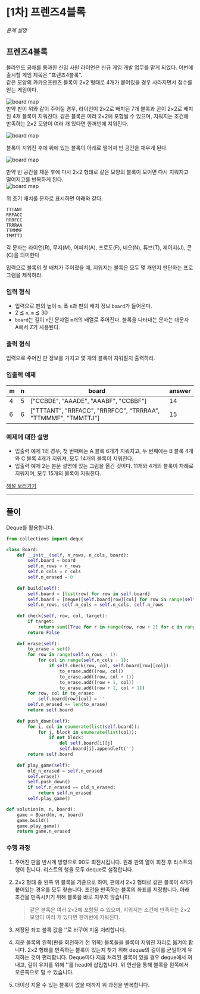 # [1차] 프렌즈4블록

<div class="guide-section-description">
      <h6 class="guide-section-title">문제 설명</h6>
      <div class="markdown solarized-dark"><h2>프렌즈4블록</h2>

<p>블라인드 공채를 통과한 신입 사원 라이언은 신규 게임 개발 업무를 맡게 되었다. 이번에 출시할 게임 제목은 "프렌즈4블록".<br>
같은 모양의 카카오프렌즈 블록이 2×2 형태로 4개가 붙어있을 경우 사라지면서 점수를 얻는 게임이다.</p>

<p><img src="http://t1.kakaocdn.net/welcome2018/pang1.png" title="Friends 4 block!" alt="board map"><br>
만약 판이 위와 같이 주어질 경우, 라이언이 2×2로 배치된 7개 블록과 콘이 2×2로 배치된 4개 블록이 지워진다. 같은 블록은 여러 2×2에 포함될 수 있으며, 지워지는 조건에 만족하는 2×2 모양이 여러 개 있다면 한꺼번에 지워진다.</p>

<p><img src="http://t1.kakaocdn.net/welcome2018/pang2.png" title="Friends 4 block!" alt="board map"></p>

<p>블록이 지워진 후에 위에 있는 블록이 아래로 떨어져 빈 공간을 채우게 된다.</p>

<p><img src="http://t1.kakaocdn.net/welcome2018/pang3.png" title="Friends 4 block!" alt="board map"></p>

<p>만약 빈 공간을 채운 후에 다시 2×2 형태로 같은 모양의 블록이 모이면 다시 지워지고 떨어지고를 반복하게 된다.<br>
<img src="http://t1.kakaocdn.net/welcome2018/pang4.png" title="Friends 4 block!" alt="board map"></p>

<p>위 초기 배치를 문자로 표시하면 아래와 같다.</p>
<div class="highlight"><pre class="codehilite"><code>TTTANT
RRFACC
RRRFCC
TRRRAA
TTMMMF
TMMTTJ
</code></pre></div>
<p>각 문자는 라이언(R), 무지(M), 어피치(A), 프로도(F), 네오(N), 튜브(T), 제이지(J), 콘(C)을 의미한다</p>

<p>입력으로 블록의 첫 배치가 주어졌을 때, 지워지는 블록은 모두 몇 개인지 판단하는 프로그램을 제작하라.</p>

<h3>입력 형식</h3>

<ul>
<li>입력으로 판의 높이 <code>m</code>, 폭 <code>n</code>과 판의 배치 정보 <code>board</code>가 들어온다.</li>
<li>2 ≦ <code>n</code>, <code>m</code> ≦ 30</li>
<li><code>board</code>는 길이 <code>n</code>인 문자열 <code>m</code>개의 배열로 주어진다. 블록을 나타내는 문자는 대문자 A에서 Z가 사용된다.</li>
</ul>

<h3>출력 형식</h3>

<p>입력으로 주어진 판 정보를 가지고 몇 개의 블록이 지워질지 출력하라.</p>

<h3>입출력 예제</h3>
<table class="table">
        <thead><tr>
<th>m</th>
<th>n</th>
<th>board</th>
<th>answer</th>
</tr>
</thead>
        <tbody><tr>
<td>4</td>
<td>5</td>
<td>["CCBDE", "AAADE", "AAABF", "CCBBF"]</td>
<td>14</td>
</tr>
<tr>
<td>6</td>
<td>6</td>
<td>["TTTANT", "RRFACC", "RRRFCC", "TRRRAA", "TTMMMF", "TMMTTJ"]</td>
<td>15</td>
</tr>
</tbody>
      </table>
<h3>예제에 대한 설명</h3>

<ul>
<li>입출력 예제 1의 경우, 첫 번째에는 A 블록 6개가 지워지고, 두 번째에는 B 블록 4개와 C 블록 4개가 지워져, 모두 14개의 블록이 지워진다.</li>
<li>입출력 예제 2는 본문 설명에 있는 그림을 옮긴 것이다. 11개와 4개의 블록이 차례로 지워지며, 모두 15개의 블록이 지워진다.</li>
</ul>

<p><a href="http://tech.kakao.com/2017/09/27/kakao-blind-recruitment-round-1/" target="_blank" rel="noopener">해설 보러가기</a></p>
</div>
    </div>

---

## 풀이

Deque를 활용합니다.

```Python
from collections import deque

class Board:
    def __init__(self, n_rows, n_cols, board):
        self.board = board
        self.n_rows = n_rows
        self.n_cols = n_cols
        self.n_erased = 0
    
    def build(self):
        self.board = [list(row) for row in self.board]
        self.board = [deque([self.board[row][col] for row in range(self.n_rows)]) for col in range(self.n_cols)]
        self.n_rows, self.n_cols = self.n_cols, self.n_rows
    
    def check(self, row, col, target):
        if target:
            return sum([True for r in range(row, row + 2) for c in range(col, col + 2) if target == self.board[r][c]]) == 4
        return False
    
    def erase(self):
        to_erase = set()
        for row in range(self.n_rows - 1):
            for col in range(self.n_cols - 1):
                if self.check(row, col, self.board[row][col]):
                    to_erase.add((row, col))
                    to_erase.add((row, col + 1))
                    to_erase.add((row + 1, col))
                    to_erase.add((row + 1, col + 1))
        for row, col in to_erase:
            self.board[row][col] = ''
        self.n_erased += len(to_erase)
        return self.board
    
    def push_down(self):
        for i, col in enumerate(list(self.board)):
            for j, block in enumerate(list(col)):
                if not block:
                    del self.board[i][j]
                    self.board[i].appendleft('')
        return self.board
    
    def play_game(self):
        old_n_erased = self.n_erased
        self.erase()
        self.push_down()
        if self.n_erased == old_n_erased:
            return self.n_erased
        self.play_game()

def solution(m, n, board):
    game = Board(m, n, board)
    game.build()
    game.play_game()
    return game.n_erased
```

### 수행 과정

1. 주어진 판을 반시계 방향으로 90도 회전시킵니다. 원래 판의 열이 회전 후 리스트의 행이 됩니다. 리스트의 행을 모두 deque로 설정합니다.
2. 2×2 형태 중 왼쪽 위 블록을 기준으로 하여, 판에서 2×2 형태로 같은 블록이 4개가 붙어있는 경우를 모두 찾습니다. 조건을 만족하는 블록의 좌표를 저장합니다. 아래 조건을 만족시키기 위해 블록을 바로 지우지 않습니다.
   
   > 같은 블록은 여러 2×2에 포함될 수 있으며, 지워지는 조건에 만족하는 2×2 모양이 여러 개 있다면 한꺼번에 지워진다.

3. 저장된 좌표 블록 값을 ''로 바꾸어 지움 처리합니다.
4. 지운 블록의 왼쪽(판을 회전하기 전 위쪽) 블록들을 블록이 지워진 자리로 옮겨야 합니다. 2×2 형태를 만족하는 블록이 있는지 찾기 위해 deque의 길이를 균일하게 유지하는 것이 편리합니다. Deque마다 지움 처리된 블록이 있을 경우 deque에서 꺼내고, 길이 유지를 위해 ''를 head에 삽입합니다. 위 연산을 통해 블록을 왼쪽에서 오른쪽으로 밀 수 있습니다.
5. 더이상 지울 수 있는 블록이 없을 때까지 위 과정을 반복합니다.
